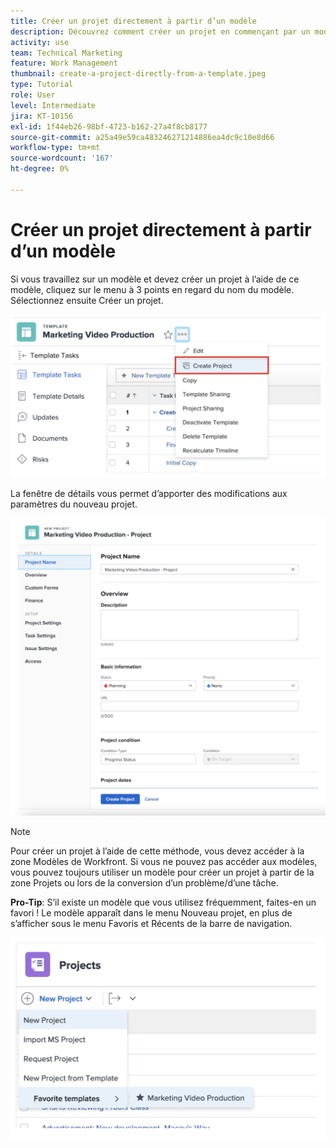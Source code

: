 ```yaml
---
title: Créer un projet directement à partir d’un modèle
description: Découvrez comment créer un projet en commençant par un modèle déjà créé .
activity: use
team: Technical Marketing
feature: Work Management
thumbnail: create-a-project-directly-from-a-template.jpeg
type: Tutorial
role: User
level: Intermediate
jira: KT-10156
exl-id: 1f44eb26-98bf-4723-b162-27a4f8cb8177
source-git-commit: a25a49e59ca483246271214886ea4dc9c10e8d66
workflow-type: tm+mt
source-wordcount: '167'
ht-degree: 0%

---
```


# Créer un projet directement à partir d’un modèle

Si vous travaillez sur un modèle et devez créer un projet à l’aide de ce modèle, cliquez sur le menu à 3 points en regard du nom du modèle. Sélectionnez ensuite Créer un projet.

![Option Créer un projet dans le menu](assets/direct-template-01.png)

La fenêtre de détails vous permet d’apporter des modifications aux paramètres du nouveau projet.

![Page de création de projet](assets/direct-template-02.png)

>[!NOTE]
>
>Pour créer un projet à l’aide de cette méthode, vous devez accéder à la zone Modèles de Workfront. Si vous ne pouvez pas accéder aux modèles, vous pouvez toujours utiliser un modèle pour créer un projet à partir de la zone Projets ou lors de la conversion d’un problème/d’une tâche.

**Pro-Tip**: S’il existe un modèle que vous utilisez fréquemment, faites-en un favori ! Le modèle apparaît dans le menu Nouveau projet, en plus de s’afficher sous le menu Favoris et Récents de la barre de navigation.

![Nouveaux modèles favoris de projet](assets/direct-template-03.png)
